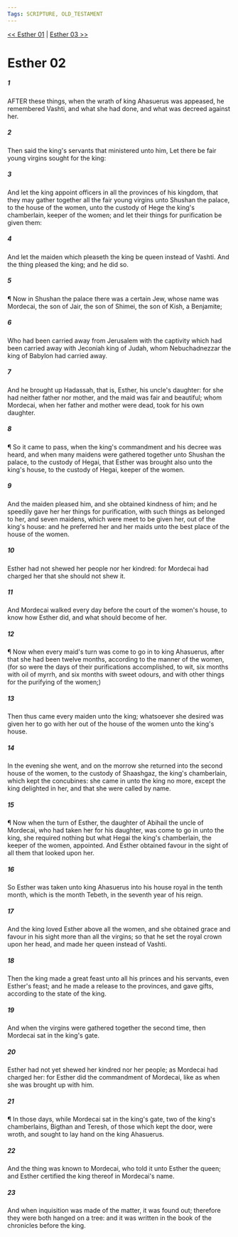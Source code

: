 ```yaml
---
Tags: SCRIPTURE, OLD_TESTAMENT
---
```


[<< Esther 01](OLD_TESTAMENT/17_Esther/Esther_01.md) | [Esther 03 >>](OLD_TESTAMENT/17_Esther/Esther_03.md)

# Esther 02

##### 1
 AFTER these things, when the wrath of king Ahasuerus was appeased, he remembered Vashti, and what she had done, and what was decreed against her.
##### 2
 Then said the king's servants that ministered unto him, Let there be fair young virgins sought for the king:
##### 3
 And let the king appoint officers in all the provinces of his kingdom, that they may gather together all the fair young virgins unto Shushan the palace, to the house of the women, unto the custody of Hege the king's chamberlain, keeper of the women; and let their things for purification be given them:
##### 4
 And let the maiden which pleaseth the king be queen instead of Vashti.  And the thing pleased the king; and he did so.
##### 5
 ¶ Now in Shushan the palace there was a certain Jew, whose name was Mordecai, the son of Jair, the son of Shimei, the son of Kish, a Benjamite;
##### 6
 Who had been carried away from Jerusalem with the captivity which had been carried away with Jeconiah king of Judah, whom Nebuchadnezzar the king of Babylon had carried away.
##### 7
 And he brought up Hadassah, that is, Esther, his uncle's daughter: for she had neither father nor mother, and the maid was fair and beautiful; whom Mordecai, when her father and mother were dead, took for his own daughter.
##### 8
 ¶ So it came to pass, when the king's commandment and his decree was heard, and when many maidens were gathered together unto Shushan the palace, to the custody of Hegai, that Esther was brought also unto the king's house, to the custody of Hegai, keeper of the women.
##### 9
 And the maiden pleased him, and she obtained kindness of him; and he speedily gave her her things for purification, with such things as belonged to her, and seven maidens, which were meet to be given her, out of the king's house: and he preferred her and her maids unto the best place of the house of the women.
##### 10
 Esther had not shewed her people nor her kindred: for Mordecai had charged her that she should not shew it.
##### 11
 And Mordecai walked every day before the court of the women's house, to know how Esther did, and what should become of her.
##### 12
 ¶ Now when every maid's turn was come to go in to king Ahasuerus, after that she had been twelve months, according to the manner of the women, (for so were the days of their purifications accomplished, to wit, six months with oil of myrrh, and six months with sweet odours, and with other things for the purifying of the women;)
##### 13
 Then thus came every maiden unto the king; whatsoever she desired was given her to go with her out of the house of the women unto the king's house.
##### 14
 In the evening she went, and on the morrow she returned into the second house of the women, to the custody of Shaashgaz, the king's chamberlain, which kept the concubines: she came in unto the king no more, except the king delighted in her, and that she were called by name.
##### 15
 ¶ Now when the turn of Esther, the daughter of Abihail the uncle of Mordecai, who had taken her for his daughter, was come to go in unto the king, she required nothing but what Hegai the king's chamberlain, the keeper of the women, appointed.  And Esther obtained favour in the sight of all them that looked upon her.
##### 16
 So Esther was taken unto king Ahasuerus into his house royal in the tenth month, which is the month Tebeth, in the seventh year of his reign.
##### 17
 And the king loved Esther above all the women, and she obtained grace and favour in his sight more than all the virgins; so that he set the royal crown upon her head, and made her queen instead of Vashti.
##### 18
 Then the king made a great feast unto all his princes and his servants, even Esther's feast; and he made a release to the provinces, and gave gifts, according to the state of the king.
##### 19
 And when the virgins were gathered together the second time, then Mordecai sat in the king's gate.
##### 20
 Esther had not yet shewed her kindred nor her people; as Mordecai had charged her: for Esther did the commandment of Mordecai, like as when she was brought up with him.
##### 21
 ¶ In those days, while Mordecai sat in the king's gate, two of the king's chamberlains, Bigthan and Teresh, of those which kept the door, were wroth, and sought to lay hand on the king Ahasuerus.
##### 22
 And the thing was known to Mordecai, who told it unto Esther the queen; and Esther certified the king thereof in Mordecai's name.
##### 23
 And when inquisition was made of the matter, it was found out; therefore they were both hanged on a tree: and it was written in the book of the chronicles before the king.

